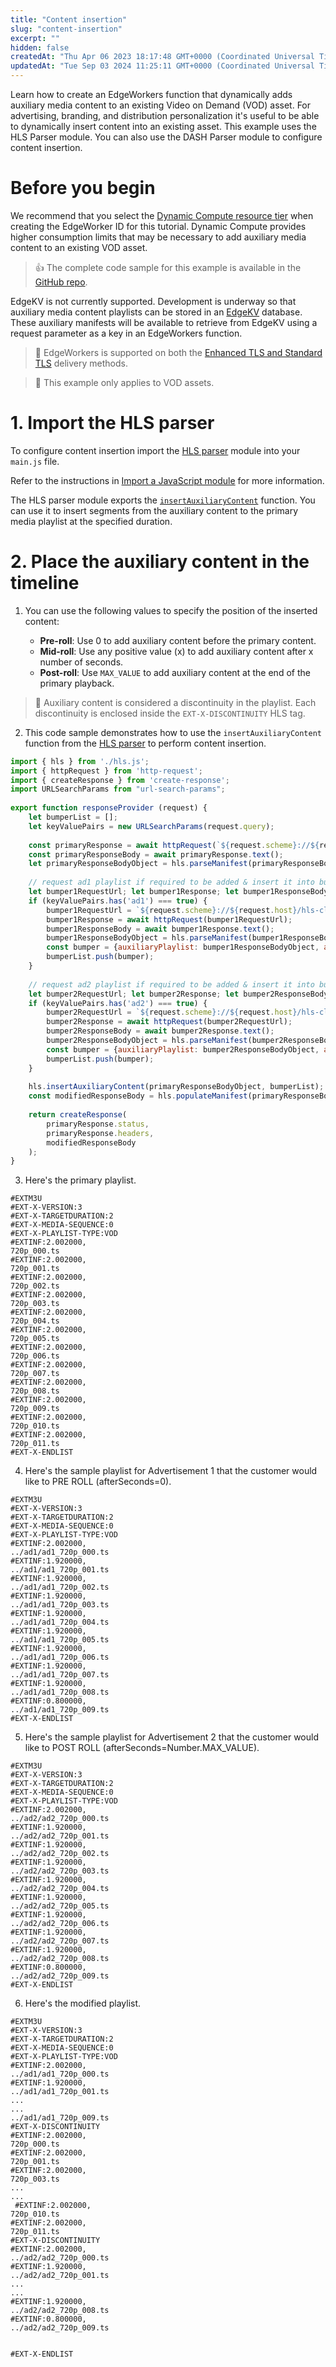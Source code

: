 ```yaml
---
title: "Content insertion"
slug: "content-insertion"
excerpt: ""
hidden: false
createdAt: "Thu Apr 06 2023 18:17:48 GMT+0000 (Coordinated Universal Time)"
updatedAt: "Tue Sep 03 2024 11:25:11 GMT+0000 (Coordinated Universal Time)"
---
```

Learn how to create an EdgeWorkers function that dynamically adds auxiliary media content to an existing Video on Demand (VOD) asset. For advertising, branding, and distribution personalization it's useful to be able to dynamically insert content into an existing asset. This example uses the HLS Parser module. You can also use the DASH Parser module to configure content insertion.

# Before you begin

We recommend that you select the [Dynamic Compute resource tier](doc:select-a-resource-tier) when creating the EdgeWorker ID for this tutorial. Dynamic Compute provides higher consumption limits that may be necessary to add auxiliary media content to an existing VOD asset.

> 👍 The complete code sample for this example is available in the [GitHub repo](https://github.com/akamai/edgeworkers-examples/tree/master/delivery/media).

EdgeKV is not currently supported. Development is underway so that auxiliary media content playlists can be stored in an [EdgeKV](https://techdocs.akamai.com/edgekv/docs) database. These auxiliary manifests will be available to retrieve from EdgeKV using a request parameter as a key in an EdgeWorkers function.

> 📘 EdgeWorkers is supported on both the [Enhanced TLS  and Standard TLS](https://techdocs.akamai.com/property-mgr/docs/prepare-your-edge-certificates#understand-the-levels-of-security) delivery methods.

> 📘 This example only applies to VOD assets.

# 1. Import the HLS parser

To configure  content insertion import the [HLS parser](doc:hls-parser) module into your `main.js` file.

Refer to the instructions in [Import a JavaScript module](doc:import-a-javascript-module) for more information.

The HLS parser module exports the [`insertAuxiliaryContent`](doc:hls-parser#insertauxiliarycontent) function. You can use it to insert segments from the auxiliary content to the primary media playlist at the specified duration.

# 2. Place the auxiliary content in the timeline

1. You can use the following values to specify the position of the inserted content:

   - **Pre-roll**: Use 0 to add auxiliary content before the primary content.
   - **Mid-roll**: Use any positive value (x) to add auxiliary content after x number of seconds.
   - **Post-roll**: Use `MAX_VALUE` to add auxiliary content at the end of the primary playback.

> 📘 Auxiliary content is considered a discontinuity in the playlist. Each discontinuity is enclosed inside the `EXT-X-DISCONTINUITY` HLS tag.

2. This code sample demonstrates how to use the `insertAuxiliaryContent` function from the [HLS parser](doc:hls-parser) to perform content insertion.

```javascript main.js
import { hls } from './hls.js';
import { httpRequest } from 'http-request';
import { createResponse } from 'create-response';
import URLSearchParams from "url-search-params";
 
export function responseProvider (request) {
    let bumperList = [];
    let keyValuePairs = new URLSearchParams(request.query);
     
    const primaryResponse = await httpRequest(`${request.scheme}://${request.host}${request.path}`);
    const primaryResponseBody = await primaryResponse.text();
    let primaryResponseBodyObject = hls.parseManifest(primaryResponseBody);
 
    // request ad1 playlist if required to be added & insert it into bumperList having bumper objects
    let bumper1RequestUrl; let bumper1Response; let bumper1ResponseBody; let bumper1ResponseBodyObject;
    if (keyValuePairs.has('ad1') === true) {
        bumper1RequestUrl = `${request.scheme}://${request.host}/hls-clear/rkalra/bumper/ad1/ad1_720p.m3u8?cns=1`;
        bumper1Response = await httpRequest(bumper1RequestUrl);
        bumper1ResponseBody = await bumper1Response.text();
        bumper1ResponseBodyObject = hls.parseManifest(bumper1ResponseBody);
        const bumper = {auxiliaryPlaylist: bumper1ResponseBodyObject, afterSeconds: keyValuePairs.get('ad1')};
        bumperList.push(bumper);
    }
 
    // request ad2 playlist if required to be added & insert it into bumperList having bumper objects
    let bumper2RequestUrl; let bumper2Response; let bumper2ResponseBody; let bumper2ResponseBodyObject;
    if (keyValuePairs.has('ad2') === true) {
        bumper2RequestUrl = `${request.scheme}://${request.host}/hls-clear/rkalra/bumper/ad2/ad2_720p.m3u8?cns=1`;
        bumper2Response = await httpRequest(bumper2RequestUrl);
        bumper2ResponseBody = await bumper2Response.text();
        bumper2ResponseBodyObject = hls.parseManifest(bumper2ResponseBody);
        const bumper = {auxiliaryPlaylist: bumper2ResponseBodyObject, afterSeconds: keyValuePairs.get('ad2')};
        bumperList.push(bumper);
    }
 
    hls.insertAuxiliaryContent(primaryResponseBodyObject, bumperList);
    const modifiedResponseBody = hls.populateManifest(primaryResponseBodyObject);
 
    return createResponse(
        primaryResponse.status,
        primaryResponse.headers,
        modifiedResponseBody
    );
}
```

3. Here's the primary playlist.

```text Primary playlist
#EXTM3U
#EXT-X-VERSION:3
#EXT-X-TARGETDURATION:2
#EXT-X-MEDIA-SEQUENCE:0
#EXT-X-PLAYLIST-TYPE:VOD
#EXTINF:2.002000,
720p_000.ts
#EXTINF:2.002000,
720p_001.ts
#EXTINF:2.002000,
720p_002.ts
#EXTINF:2.002000,
720p_003.ts
#EXTINF:2.002000,
720p_004.ts
#EXTINF:2.002000,
720p_005.ts
#EXTINF:2.002000,
720p_006.ts
#EXTINF:2.002000,
720p_007.ts
#EXTINF:2.002000,
720p_008.ts
#EXTINF:2.002000,
720p_009.ts
#EXTINF:2.002000,
720p_010.ts
#EXTINF:2.002000,
720p_011.ts
#EXT-X-ENDLIST
```

4. Here's the sample playlist for Advertisement 1 that the customer would like to PRE ROLL (afterSeconds=0).

```text Ad1 playlist
#EXTM3U
#EXT-X-VERSION:3
#EXT-X-TARGETDURATION:2
#EXT-X-MEDIA-SEQUENCE:0
#EXT-X-PLAYLIST-TYPE:VOD
#EXTINF:2.002000,
../ad1/ad1_720p_000.ts
#EXTINF:1.920000,
../ad1/ad1_720p_001.ts
#EXTINF:1.920000,
../ad1/ad1_720p_002.ts
#EXTINF:1.920000,
../ad1/ad1_720p_003.ts
#EXTINF:1.920000,
../ad1/ad1_720p_004.ts
#EXTINF:1.920000,
../ad1/ad1_720p_005.ts
#EXTINF:1.920000,
../ad1/ad1_720p_006.ts
#EXTINF:1.920000,
../ad1/ad1_720p_007.ts
#EXTINF:1.920000,
../ad1/ad1_720p_008.ts
#EXTINF:0.800000,
../ad1/ad1_720p_009.ts
#EXT-X-ENDLIST
```

5. Here's the sample playlist for Advertisement 2 that the customer would like to POST ROLL (afterSeconds=Number.MAX_VALUE).

```text Ad2 playlist
#EXTM3U
#EXT-X-VERSION:3
#EXT-X-TARGETDURATION:2
#EXT-X-MEDIA-SEQUENCE:0
#EXT-X-PLAYLIST-TYPE:VOD
#EXTINF:2.002000,
../ad2/ad2_720p_000.ts
#EXTINF:1.920000,
../ad2/ad2_720p_001.ts
#EXTINF:1.920000,
../ad2/ad2_720p_002.ts
#EXTINF:1.920000,
../ad2/ad2_720p_003.ts
#EXTINF:1.920000,
../ad2/ad2_720p_004.ts
#EXTINF:1.920000,
../ad2/ad2_720p_005.ts
#EXTINF:1.920000,
../ad2/ad2_720p_006.ts
#EXTINF:1.920000,
../ad2/ad2_720p_007.ts
#EXTINF:1.920000,
../ad2/ad2_720p_008.ts
#EXTINF:0.800000,
../ad2/ad2_720p_009.ts
#EXT-X-ENDLIST
```

6. Here's the modified playlist.

```text Modified playlist
#EXTM3U
#EXT-X-VERSION:3
#EXT-X-TARGETDURATION:2
#EXT-X-MEDIA-SEQUENCE:0
#EXT-X-PLAYLIST-TYPE:VOD
#EXTINF:2.002000,
../ad1/ad1_720p_000.ts
#EXTINF:1.920000,
../ad1/ad1_720p_001.ts
...
...
../ad1/ad1_720p_009.ts
#EXT-X-DISCONTINUITY
#EXTINF:2.002000,
720p_000.ts
#EXTINF:2.002000,
720p_001.ts
#EXTINF:2.002000,
720p_003.ts
...
...
 #EXTINF:2.002000,
720p_010.ts
#EXTINF:2.002000,
720p_011.ts
#EXT-X-DISCONTINUITY
#EXTINF:2.002000,
../ad2/ad2_720p_000.ts
#EXTINF:1.920000,
../ad2/ad2_720p_001.ts
...
...
#EXTINF:1.920000,
../ad2/ad2_720p_008.ts
#EXTINF:0.800000,
../ad2/ad2_720p_009.ts


#EXT-X-ENDLIST
```
